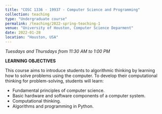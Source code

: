 ```yaml
---
title: "COSC 1336 - 19937 - Computer Science and Programming"
collection: teaching
type: "Undergraduate course"
permalink: /teaching/2022-spring-teaching-1
venue: "University of Houston, Computer Science Deparment"
date: 2022-01-28
location: "Houston, USA"
---
```

*Tuesdays and Thursdays from 11:30 AM to 1:00 PM*

**LEARNING OBJECTIVES**

This course aims to introduce students to algorithmic thinking by learning how to solve problems using the computer. To develop their computational thinking for problem-solving, students will learn:

-	Fundamental principles of computer science.
- Basic hardware and software components of a computer system. 
- Computational thinking. 
- Algorithms and programming in Python.
